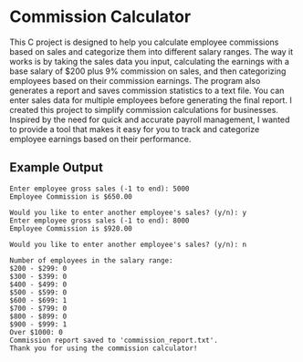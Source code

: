 # Commission Calculator

This C project is designed to help you calculate employee commissions based on sales and categorize them into different salary ranges. The way it works is by taking the sales data you input, calculating the earnings with a base salary of $200 plus 9% commission on sales, and then categorizing employees based on their commission earnings. The program also generates a report and saves commission statistics to a text file. You can enter sales data for multiple employees before generating the final report. I created this project to simplify commission calculations for businesses. Inspired by the need for quick and accurate payroll management, I wanted to provide a tool that makes it easy for you to track and categorize employee earnings based on their performance.

## Example Output
```
Enter employee gross sales (-1 to end): 5000
Employee Commission is $650.00

Would you like to enter another employee's sales? (y/n): y
Enter employee gross sales (-1 to end): 8000
Employee Commission is $920.00

Would you like to enter another employee's sales? (y/n): n

Number of employees in the salary range:
$200 - $299: 0
$300 - $399: 0
$400 - $499: 0
$500 - $599: 0
$600 - $699: 1
$700 - $799: 0
$800 - $899: 0
$900 - $999: 1
Over $1000: 0
Commission report saved to 'commission_report.txt'.
Thank you for using the commission calculator!

```
